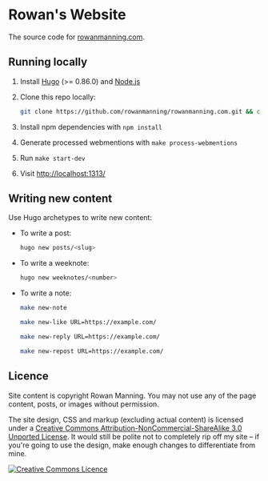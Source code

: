 
# Rowan's Website

The source code for [rowanmanning.com](https://rowanmanning.com/).


## Running locally

  1. Install [Hugo](https://gohugo.io/) (>= 0.86.0) and [Node.js](https://nodejs.org/)

  2. Clone this repo locally:

     ```bash
     git clone https://github.com/rowanmanning/rowanmanning.com.git && cd rowanmanning.com
     ```

  3. Install npm dependencies with `npm install`

  4. Generate processed webmentions with `make process-webmentions`

  5. Run `make start-dev`

  6. Visit [http://localhost:1313/](http://localhost:1313/)


## Writing new content

Use Hugo archetypes to write new content:

  * To write a post:

    ```bash
    hugo new posts/<slug>
    ```

  * To write a weeknote:

    ```bash
    hugo new weeknotes/<number>
    ```

  * To write a note:

    ```bash
    make new-note
    ```

    ```bash
    make new-like URL=https://example.com/
    ```

    ```bash
    make new-reply URL=https://example.com/
    ```

    ```bash
    make new-repost URL=https://example.com/
    ```


## Licence

Site content is copyright Rowan Manning. You may not use any of the page content, posts, or images without permission.

The site design, CSS and markup (excluding actual content) is licensed under a [Creative Commons Attribution-NonCommercial-ShareAlike 3.0 Unported License](http://creativecommons.org/licenses/by-nc-sa/3.0/deed.en_GB). It would still be polite not to completely rip off my site – if you're going to use the design, make enough changes to differentiate from mine.

[![Creative Commons Licence](http://i.creativecommons.org/l/by-nc-sa/3.0/88x31.png)](http://creativecommons.org/licenses/by-nc-sa/3.0/deed.en_GB)
